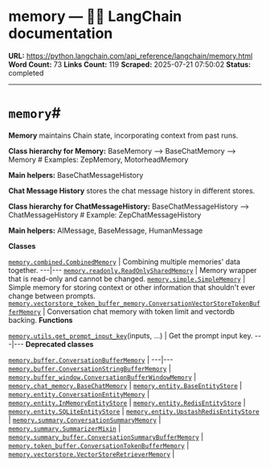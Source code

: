 # memory — 🦜🔗 LangChain  documentation

**URL:** https://python.langchain.com/api_reference/langchain/memory.html
**Word Count:** 73
**Links Count:** 119
**Scraped:** 2025-07-21 07:50:02
**Status:** completed

---

# `memory`\#

**Memory** maintains Chain state, incorporating context from past runs.

**Class hierarchy for Memory:**               BaseMemory --> BaseChatMemory --> <name>Memory  # Examples: ZepMemory, MotorheadMemory     

**Main helpers:**               BaseChatMessageHistory     

**Chat Message History** stores the chat message history in different stores.

**Class hierarchy for ChatMessageHistory:**               BaseChatMessageHistory --> <name>ChatMessageHistory  # Example: ZepChatMessageHistory     

**Main helpers:**               AIMessage, BaseMessage, HumanMessage     

**Classes**

[`memory.combined.CombinedMemory`](https://python.langchain.com/api_reference/langchain/memory/langchain.memory.combined.CombinedMemory.html#langchain.memory.combined.CombinedMemory "langchain.memory.combined.CombinedMemory") | Combining multiple memories' data together.   ---|---   [`memory.readonly.ReadOnlySharedMemory`](https://python.langchain.com/api_reference/langchain/memory/langchain.memory.readonly.ReadOnlySharedMemory.html#langchain.memory.readonly.ReadOnlySharedMemory "langchain.memory.readonly.ReadOnlySharedMemory") | Memory wrapper that is read-only and cannot be changed.   [`memory.simple.SimpleMemory`](https://python.langchain.com/api_reference/langchain/memory/langchain.memory.simple.SimpleMemory.html#langchain.memory.simple.SimpleMemory "langchain.memory.simple.SimpleMemory") | Simple memory for storing context or other information that shouldn't ever change between prompts.   [`memory.vectorstore_token_buffer_memory.ConversationVectorStoreTokenBufferMemory`](https://python.langchain.com/api_reference/langchain/memory/langchain.memory.vectorstore_token_buffer_memory.ConversationVectorStoreTokenBufferMemory.html#langchain.memory.vectorstore_token_buffer_memory.ConversationVectorStoreTokenBufferMemory "langchain.memory.vectorstore_token_buffer_memory.ConversationVectorStoreTokenBufferMemory") | Conversation chat memory with token limit and vectordb backing.      **Functions**

[`memory.utils.get_prompt_input_key`](https://python.langchain.com/api_reference/langchain/memory/langchain.memory.utils.get_prompt_input_key.html#langchain.memory.utils.get_prompt_input_key "langchain.memory.utils.get_prompt_input_key")\(inputs, ...\) | Get the prompt input key.   ---|---      **Deprecated classes**

[`memory.buffer.ConversationBufferMemory`](https://python.langchain.com/api_reference/langchain/memory/langchain.memory.buffer.ConversationBufferMemory.html#langchain.memory.buffer.ConversationBufferMemory "langchain.memory.buffer.ConversationBufferMemory") |    ---|---   [`memory.buffer.ConversationStringBufferMemory`](https://python.langchain.com/api_reference/langchain/memory/langchain.memory.buffer.ConversationStringBufferMemory.html#langchain.memory.buffer.ConversationStringBufferMemory "langchain.memory.buffer.ConversationStringBufferMemory") |    [`memory.buffer_window.ConversationBufferWindowMemory`](https://python.langchain.com/api_reference/langchain/memory/langchain.memory.buffer_window.ConversationBufferWindowMemory.html#langchain.memory.buffer_window.ConversationBufferWindowMemory "langchain.memory.buffer_window.ConversationBufferWindowMemory") |    [`memory.chat_memory.BaseChatMemory`](https://python.langchain.com/api_reference/langchain/memory/langchain.memory.chat_memory.BaseChatMemory.html#langchain.memory.chat_memory.BaseChatMemory "langchain.memory.chat_memory.BaseChatMemory") |    [`memory.entity.BaseEntityStore`](https://python.langchain.com/api_reference/langchain/memory/langchain.memory.entity.BaseEntityStore.html#langchain.memory.entity.BaseEntityStore "langchain.memory.entity.BaseEntityStore") |    [`memory.entity.ConversationEntityMemory`](https://python.langchain.com/api_reference/langchain/memory/langchain.memory.entity.ConversationEntityMemory.html#langchain.memory.entity.ConversationEntityMemory "langchain.memory.entity.ConversationEntityMemory") |    [`memory.entity.InMemoryEntityStore`](https://python.langchain.com/api_reference/langchain/memory/langchain.memory.entity.InMemoryEntityStore.html#langchain.memory.entity.InMemoryEntityStore "langchain.memory.entity.InMemoryEntityStore") |    [`memory.entity.RedisEntityStore`](https://python.langchain.com/api_reference/langchain/memory/langchain.memory.entity.RedisEntityStore.html#langchain.memory.entity.RedisEntityStore "langchain.memory.entity.RedisEntityStore") |    [`memory.entity.SQLiteEntityStore`](https://python.langchain.com/api_reference/langchain/memory/langchain.memory.entity.SQLiteEntityStore.html#langchain.memory.entity.SQLiteEntityStore "langchain.memory.entity.SQLiteEntityStore") |    [`memory.entity.UpstashRedisEntityStore`](https://python.langchain.com/api_reference/langchain/memory/langchain.memory.entity.UpstashRedisEntityStore.html#langchain.memory.entity.UpstashRedisEntityStore "langchain.memory.entity.UpstashRedisEntityStore") |    [`memory.summary.ConversationSummaryMemory`](https://python.langchain.com/api_reference/langchain/memory/langchain.memory.summary.ConversationSummaryMemory.html#langchain.memory.summary.ConversationSummaryMemory "langchain.memory.summary.ConversationSummaryMemory") |    [`memory.summary.SummarizerMixin`](https://python.langchain.com/api_reference/langchain/memory/langchain.memory.summary.SummarizerMixin.html#langchain.memory.summary.SummarizerMixin "langchain.memory.summary.SummarizerMixin") |    [`memory.summary_buffer.ConversationSummaryBufferMemory`](https://python.langchain.com/api_reference/langchain/memory/langchain.memory.summary_buffer.ConversationSummaryBufferMemory.html#langchain.memory.summary_buffer.ConversationSummaryBufferMemory "langchain.memory.summary_buffer.ConversationSummaryBufferMemory") |    [`memory.token_buffer.ConversationTokenBufferMemory`](https://python.langchain.com/api_reference/langchain/memory/langchain.memory.token_buffer.ConversationTokenBufferMemory.html#langchain.memory.token_buffer.ConversationTokenBufferMemory "langchain.memory.token_buffer.ConversationTokenBufferMemory") |    [`memory.vectorstore.VectorStoreRetrieverMemory`](https://python.langchain.com/api_reference/langchain/memory/langchain.memory.vectorstore.VectorStoreRetrieverMemory.html#langchain.memory.vectorstore.VectorStoreRetrieverMemory "langchain.memory.vectorstore.VectorStoreRetrieverMemory") |